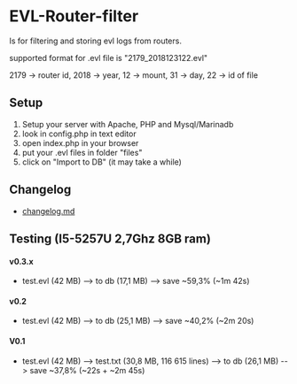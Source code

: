 # **EVL-Router-filter**

Is for filtering and storing evl logs from routers.

supported format for .evl file is "2179_2018123122.evl"

2179 -> router id, 2018 -> year, 12 -> mount, 31 -> day, 22 -> id of file 

## **Setup**

1) Setup your server with Apache, PHP and Mysql/Marinadb
2) look in config.php in text editor
3) open index.php in your browser
4) put your .evl files in folder "files"
5) click on "Import to DB" (it may take a while)

## **Changelog**

- [changelog.md](changelog.md)

## **Testing** (I5-5257U 2,7Ghz  8GB ram)

#### v0.3.x

- test.evl (42 MB) --> to db (17,1 MB) --> save ~59,3% (~1m 42s)

#### v0.2

- test.evl (42 MB) --> to db (25,1 MB) --> save ~40,2% (~2m 20s)

#### V0.1

- test.evl (42 MB) --> test.txt (30,8 MB, 116 615 lines) --> to db (26,1 MB) --> save ~37,8% (~22s + ~2m 45s)
